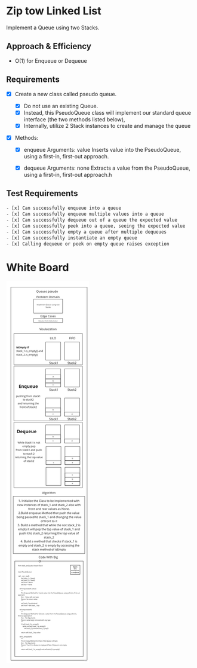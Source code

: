 # Zip tow Linked List

Implement a Queue using two Stacks.

## Approach & Efficiency

* O(1) for Enqueue or Dequeue

## Requirements

* [x] Create a new class called pseudo queue.

    - [x] Do not use an existing Queue.
    - [x] Instead, this PseudoQueue class will implement our standard queue interface (the two methods listed below),
    - [x] Internally, utilize 2 Stack instances to create and manage the queue

* [x] Methods:

    - [x] enqueue
        Arguments: value
        Inserts value into the PseudoQueue, using a first-in, first-out approach.

    - [x] dequeue
        Arguments: none
        Extracts a value from the PseudoQueue, using a first-in, first-out approach.h

## Test Requirements

    - [x] Can successfully enqueue into a queue
    - [x] Can successfully enqueue multiple values into a queue
    - [x] Can successfully dequeue out of a queue the expected value
    - [x] Can successfully peek into a queue, seeing the expected value
    - [x] Can successfully empty a queue after multiple dequeues
    - [x] Can successfully instantiate an empty queue
    - [x] Calling dequeue or peek on empty queue raises exception
# White Board

![Stacks](stack_queue_pseudo.jpg)
